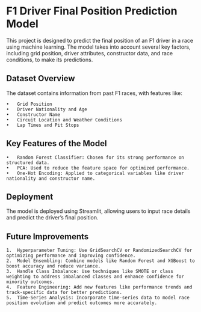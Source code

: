 # F1 Driver Final Position Prediction Model

This project is designed to predict the final position of an F1 driver in a race using machine learning. The model takes into account several key factors, including grid position, driver attributes, constructor data, and race conditions, to make its predictions.

## Dataset Overview

The dataset contains information from past F1 races, with features like:

	•	Grid Position
	•	Driver Nationality and Age
	•	Constructor Name
	•	Circuit Location and Weather Conditions
	•	Lap Times and Pit Stops

## Key Features of the Model

	•	Random Forest Classifier: Chosen for its strong performance on structured data.
	•	PCA: Used to reduce the feature space for optimized performance.
	•	One-Hot Encoding: Applied to categorical variables like driver nationality and constructor name.

## Deployment

The model is deployed using Streamlit, allowing users to input race details and predict the driver’s final position.

## Future Improvements

	1.	Hyperparameter Tuning: Use GridSearchCV or RandomizedSearchCV for optimizing performance and improving confidence.
	2.	Model Ensembling: Combine models like Random Forest and XGBoost to boost accuracy and reduce variance.
	3.	Handle Class Imbalance: Use techniques like SMOTE or class weighting to address imbalanced classes and enhance confidence for minority outcomes.
	4.	Feature Engineering: Add new features like performance trends and track-specific data for better predictions.
	5.	Time-Series Analysis: Incorporate time-series data to model race position evolution and predict outcomes more accurately.
 
